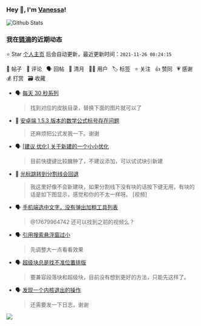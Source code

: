 ### Hey 👋, I'm [Vanessa](http://vanessa.b3log.org/)!

![Github Stats](https://github-readme-stats.vercel.app/api?username=Vanessa219&show_icons=true)

<!--events start -->

### 我在[链滴](https://ld246.com)的近期动态

⭐️ Star [个人主页](https://github.com/Vanessa219/Vanessa219) 后会自动更新，最近更新时间：`2021-11-26 08:24:15`

📝 帖子 &nbsp; 💬 评论 &nbsp; 🗣 回帖 &nbsp; 🌙 清月 &nbsp; 👨‍💻 用户 &nbsp; 🏷️ 标签 &nbsp; ⭐️ 关注 &nbsp; 👍 赞同 &nbsp; 💗 感谢 &nbsp; 💰 打赏 &nbsp; 🗃 收藏

* 🗣 [每天 30 秒系列](https://ld246.com/article/1553314676872/comment/1637843968145#comments)

  > 找到对应的皮肤目录，替换下面的图片就可以了
* 💬 [安卓端 1.5.3 版本的数学公式标号存在问题](https://ld246.com/article/1637834211706/comment/1637844079994#comments)

  > 还麻烦把公式发我一下。谢谢
* 🗣 [[建议 优化] 关于新建的一个小小优化](https://ld246.com/article/1637747539463/comment/1637812473467#comments)

  > 目前快捷键比较臃肿了，不建议添加，可以试试块引新建
* 💬 [光标跳转到分割线会回退](https://ld246.com/article/1637813071853/comment/1637829623987#comments)

  > 我这里好像不会新建块，如果分割线下没有块的话按下键无用，有块的话是如下图显示，感觉和你的不太一样呀。 [视频]
* 🗣 [手机端选中文字，没有弹出加粗工具列表](https://ld246.com/article/1637240594094/comment/1637243595371#comments)

  > @17679964742 还可以找到之前的视频么？
* 🗣 [引用搜索悬浮窗过小](https://ld246.com/article/1637758377552/comment/1637760362619#comments)

  > 先调整大一点看看效果
* 🗣 [超级块总是找不准位置排版](https://ld246.com/article/1637577047019/comment/1637758370787#comments)

  > 要兼容段落块和超级块，目前没有想到更好的方法，只能先这样了。
* 🗣 [发现一个内核退出的操作](https://ld246.com/article/1637686912311/comment/1637726472146#comments)

  > 还需要发一下日志，谢谢


<!--events end -->

<a title="Hits" target="_blank" href="https://github.com/Vanessa219/Vanessa219"><img src="https://hits.b3log.org/Vanessa219/Vanessa219.svg"></a>
